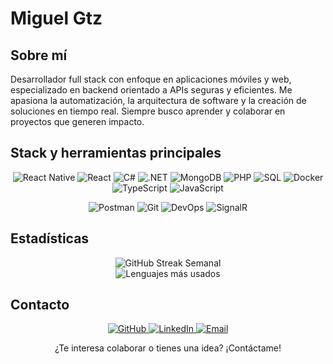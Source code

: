 # Miguel Gtz

## Sobre mí

Desarrollador full stack con enfoque en aplicaciones móviles y web, especializado en backend orientado a APIs seguras y eficientes. Me apasiona la automatización, la arquitectura de software y la creación de soluciones en tiempo real. Siempre busco aprender y colaborar en proyectos que generen impacto.

## Stack y herramientas principales

<div align="center">

<!-- Lenguajes y frameworks principales -->
![React Native](https://img.shields.io/badge/React_Native-20232A?style=for-the-badge&logo=react&logoColor=61DAFB)
![React](https://img.shields.io/badge/React-20232A?style=for-the-badge&logo=react&logoColor=61DAFB)
![C#](https://img.shields.io/badge/C%23-239120?style=for-the-badge&logo=c-sharp&logoColor=white)
![.NET](https://img.shields.io/badge/.NET-5C2D91?style=for-the-badge&logo=.net&logoColor=white)
![MongoDB](https://img.shields.io/badge/MongoDB-4EA94B?style=for-the-badge&logo=mongodb&logoColor=white)
![PHP](https://img.shields.io/badge/PHP-777BB4?style=for-the-badge&logo=php&logoColor=white)
![SQL](https://img.shields.io/badge/SQL-4479A1?style=for-the-badge&logo=database&logoColor=white)
![Docker](https://img.shields.io/badge/Docker-2496ED?style=for-the-badge&logo=docker&logoColor=white)
![TypeScript](https://img.shields.io/badge/TypeScript-007ACC?style=for-the-badge&logo=typescript&logoColor=white)
![JavaScript](https://img.shields.io/badge/JavaScript-F7DF1E?style=for-the-badge&logo=javascript&logoColor=black)

<!-- Herramientas y otros skills relevantes -->
![Postman](https://img.shields.io/badge/Postman-FF6C37?style=for-the-badge&logo=postman&logoColor=white)
![Git](https://img.shields.io/badge/Git-F05032?style=for-the-badge&logo=git&logoColor=white)
![DevOps](https://img.shields.io/badge/DevOps-2088FF?style=for-the-badge)
![SignalR](https://img.shields.io/badge/SignalR-512BD4?style=for-the-badge&logo=dotnet&logoColor=white)

</div>

## Estadísticas



<div align="center">
  <img src="https://streak-stats.demolab.com?user=Mags10&theme=default&hide_border=true&mode=weekly" alt="GitHub Streak Semanal" />
</div>

<div align="center">
  <img src="https://github-readme-stats.vercel.app/api/top-langs/?username=Mags10&layout=compact&theme=default&hide_border=true" alt="Lenguajes más usados" />
</div>

## Contacto

<p align="center">
  <a href="https://github.com/Mags10">
    <img src="https://img.shields.io/badge/GitHub-100000?style=for-the-badge&logo=github&logoColor=white" alt="GitHub" />
  </a>
  <a href="https://www.linkedin.com/in/miguel-alejandro-guti%C3%A9rrez-silva-872877291/">
    <img src="https://img.shields.io/badge/LinkedIn-0077B5?style=for-the-badge&logo=linkedin&logoColor=white" alt="LinkedIn" />
  </a>
  <a href="mailto:miguel.gtz7576@gmail.com">
    <img src="https://img.shields.io/badge/Email-D14836?style=for-the-badge&logo=gmail&logoColor=white" alt="Email" />
  </a>
</p>

<div align="center">
¿Te interesa colaborar o tienes una idea? ¡Contáctame!
</div>
